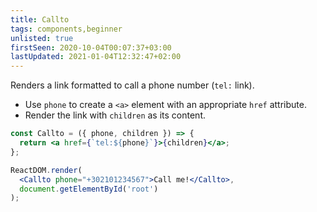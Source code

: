 ```yaml
---
title: Callto
tags: components,beginner
unlisted: true
firstSeen: 2020-10-04T00:07:37+03:00
lastUpdated: 2021-01-04T12:32:47+02:00
---
```


Renders a link formatted to call a phone number (`tel:` link).

- Use `phone` to create a `<a>` element with an appropriate `href` attribute.
- Render the link with `children` as its content.

```jsx
const Callto = ({ phone, children }) => {
  return <a href={`tel:${phone}`}>{children}</a>;
};
```

```jsx
ReactDOM.render(
  <Callto phone="+302101234567">Call me!</Callto>,
  document.getElementById('root')
);
```
